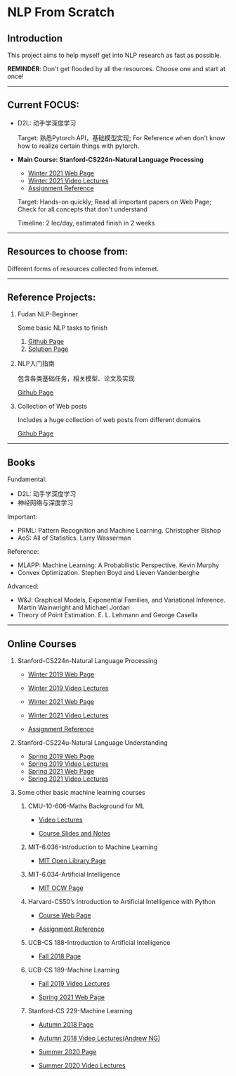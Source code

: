 # NLP From Scratch

## Introduction

This project aims to help myself get into NLP research as fast as possible.

**REMINDER**: Don't get flooded by all the resources. Choose one and start at once!

---

## Current FOCUS:

- D2L: 动手学深度学习 

  Target: 熟悉Pytorch API，基础模型实现; For Reference when don't know how to realize certain things with pytorch.

- **Main Course: Stanford-CS224n-Natural Language Processing**

  - [Winter 2021 Web Page](https://web.stanford.edu/class/archive/cs/cs224n/cs224n.1214/)
  - [Winter 2021 Video Lectures](https://www.youtube.com/watch?v=rmVRLeJRkl4&list=PLoROMvodv4rOSH4v6133s9LFPRHjEmbmJ)
  - [Assignment Reference](https://github.com/PKUFlyingPig/CS224n)

  Target: Hands-on quickly; Read all important papers on Web Page; Check for all concepts that don't understand

  Timeline: 2 lec/day, estimated finish in 2 weeks

---

## Resources to choose from:

Different forms of resources collected from internet.

---

## Reference Projects:

1. Fudan NLP-Beginner

   Some basic NLP tasks to finish

   1. [Github Page](https://github.com/FudanNLP/nlp-beginner)
   2. [Solution Page](https://github.com/Alic-yuan/nlp-beginner-finish)

2. NLP入门指南

   包含各类基础任务，相关模型、论文及实现

   [Github Page](https://github.com/leerumor/nlp_tutorial)

3. Collection of Web posts

   Includes a huge collection of web posts from different domains

   [Github Page](https://github.com/ahkarami/Great-Deep-Learning-Tutorials/blob/master/NLP.md)

---

## Books

Fundamental:

- D2L: 动手学深度学习
- 神经网络与深度学习

Important:

- PRML: Pattern Recognition and Machine Learning. Christopher Bishop
- AoS: All of Statistics. Larry Wasserman

Reference:

- MLAPP: Machine Learning: A Probabilistic Perspective. Kevin Murphy
- Convex Optimization. Stephen Boyd and Lieven Vandenberghe

Advanced:

- W&J: Graphical Models, Exponential Families, and Variational Inference. Martin Wainwright and Michael Jordan
- Theory of Point Estimation. E. L. Lehmann and George Casella

---

## Online Courses

1. Stanford-CS224n-Natural Language Processing

   - [Winter 2019 Web Page](https://web.stanford.edu/class/archive/cs/cs224n/cs224n.1194/index.html#schedule)

   - [Winter 2019 Video Lectures](https://www.youtube.com/watch?v=8rXD5-xhemo&list=PLoROMvodv4rOhcuXMZkNm7j3fVwBBY42z)

   - [Winter 2021 Web Page](https://web.stanford.edu/class/archive/cs/cs224n/cs224n.1214/)

   - [Winter 2021 Video Lectures](https://www.youtube.com/watch?v=rmVRLeJRkl4&list=PLoROMvodv4rOSH4v6133s9LFPRHjEmbmJ)

   - [Assignment Reference](https://github.com/PKUFlyingPig/CS224n)

2. Stanford-CS224u-Natural Language Understanding

   - [Spring 2019 Web Page](https://web.stanford.edu/class/cs224u/2019/)
   - [Spring 2019 Video Lectures](https://www.youtube.com/watch?v=tZ_Jrc_nRJY&list=PLoROMvodv4rObpMCir6rNNUlFAn56Js20)
   - [Spring 2021 Web Page](https://web.stanford.edu/class/cs224u/)
   - [Spring 2021 Video Lectures](https://www.youtube.com/watch?v=rha64cQRLs8&list=PLoROMvodv4rPt5D0zs3YhbWSZA8Q_DyiJ)

3. Some other basic machine learning courses

   1. CMU-10-606-Maths Background for ML

      - [Video Lectures](https://www.youtube.com/playlist?list=PL7y-1rk2cCsAqRtWoZ95z-GMcecVG5mzA)

      - [Course Slides and Notes](https://github.com/geoffgordon/2022-sp-10-606-607)

   2. MIT-6.036-Introduction to Machine Learning

      - [MIT Open Library Page](https://openlearninglibrary.mit.edu/courses/course-v1:MITx+6.036+1T2019/course/)

   3. MIT-6.034-Artificial Intelligence
      - [MIT OCW Page](https://ocw.mit.edu/courses/electrical-engineering-and-computer-science/6-034-artificial-intelligence-fall-2010/index.htm)

   4. Harvard-CS50’s Introduction to Artificial Intelligence with Python

      - [Course Web Page](https://cs50.harvard.edu/ai/2020/)


      - [Assignment Reference](https://github.com/PKUFlyingPig/cs50_ai)

   5. UCB-CS 188-Introduction to Artificial Intelligence
      - [Fall 2018 Page](https://inst.eecs.berkeley.edu/~cs188/fa18/index.html)

   6. UCB-CS 189-Machine Learning

      - [Fall 2019 Video Lectures](https://www.youtube.com/watch?v=slGymxkELYE&list=PLOOm2AoWIPEyZazQVnIcaK2KnezpGZV-X)


      - [Spring 2021 Web Page](https://people.eecs.berkeley.edu/~jrs/189/)

   7. Stanford-CS 229-Machine Learning

      - [Autumn 2018 Page](http://cs229.stanford.edu/syllabus-autumn2018.html) 


      - [Autumn 2018 Video Lectures(Andrew NG)](https://www.youtube.com/watch?v=jGwO_UgTS7I&list=PLoROMvodv4rMiGQp3WXShtMGgzqpfVfbU)


      - [Summer 2020 Page](http://cs229.stanford.edu/syllabus-summer2020.html)


      - [Summer 2020 Video Lectures](https://www.youtube.com/watch?v=KzH1ovd4Ots&list=PLoROMvodv4rNH7qL6-efu_q2_bPuy0adh)
